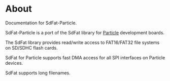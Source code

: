 About
===
Documentation for SdFat-Particle.

SdFat-Particle is a port of the SdFat library for [Particle](https://www.particle.io/) development boards.

The SdFat library provides read/write access to FAT16/FAT32 file systems on SD/SDHC flash cards.

SdFat for Particle supports fast DMA access for all SPI interfaces on Particle devices.

SdFat supports long filenames.

